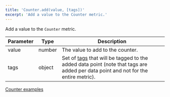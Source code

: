 ```yaml
---
title: 'Counter.add(value, [tags])'
excerpt: 'Add a value to the Counter metric.'
---
```


Add a value to the `Counter` metric.

| Parameter | Type   | Description                                                                                                                                                   |
| --------- | ------ | ------------------------------------------------------------------------------------------------------------------------------------------------------------- |
| value     | number | The value to add to the counter.                                                                                                                              |
| tags      | object | Set of [tags](/using-k6/tags-and-groups) that will be tagged to the added data point (note that tags are added per data point and not for the entire metric). |

[Counter examples](/v0.31/javascript-api/k6-metrics/counter#examples)
